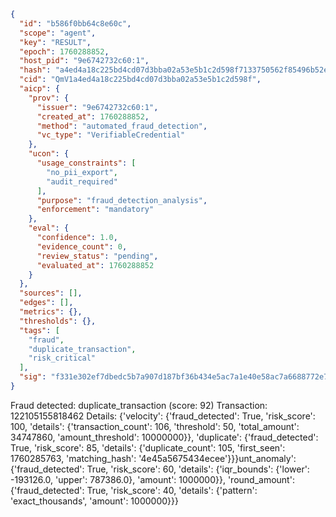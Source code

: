 ```json
{
  "id": "b586f0bb64c8e60c",
  "scope": "agent",
  "key": "RESULT",
  "epoch": 1760288852,
  "host_pid": "9e6742732c60:1",
  "hash": "a4ed4a18c225bd4cd07d3bba02a53e5b1c2d598f7133750562f85496b52e5ef3",
  "cid": "QmV1a4ed4a18c225bd4cd07d3bba02a53e5b1c2d598f",
  "aicp": {
    "prov": {
      "issuer": "9e6742732c60:1",
      "created_at": 1760288852,
      "method": "automated_fraud_detection",
      "vc_type": "VerifiableCredential"
    },
    "ucon": {
      "usage_constraints": [
        "no_pii_export",
        "audit_required"
      ],
      "purpose": "fraud_detection_analysis",
      "enforcement": "mandatory"
    },
    "eval": {
      "confidence": 1.0,
      "evidence_count": 0,
      "review_status": "pending",
      "evaluated_at": 1760288852
    }
  },
  "sources": [],
  "edges": [],
  "metrics": {},
  "thresholds": {},
  "tags": [
    "fraud",
    "duplicate_transaction",
    "risk_critical"
  ],
  "sig": "f331e302ef7dbedc5b7a907d187bf36b434e5ac7a1e40e58ac7a6688772e78a7"
}
```

Fraud detected: duplicate_transaction (score: 92)
Transaction: 122105155818462
Details: {'velocity': {'fraud_detected': True, 'risk_score': 100, 'details': {'transaction_count': 106, 'threshold': 50, 'total_amount': 34747860, 'amount_threshold': 10000000}}, 'duplicate': {'fraud_detected': True, 'risk_score': 85, 'details': {'duplicate_count': 105, 'first_seen': 1760285763, 'matching_hash': '4e45a5675434ecee'}}}unt_anomaly': {'fraud_detected': True, 'risk_score': 60, 'details': {'iqr_bounds': {'lower': -193126.0, 'upper': 787386.0}, 'amount': 1000000}}, 'round_amount': {'fraud_detected': True, 'risk_score': 40, 'details': {'pattern': 'exact_thousands', 'amount': 1000000}}}